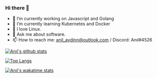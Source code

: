 ### Hi there 👋

- 🔭 I’m currently working on Javascript and Golang
- 🌱 I’m currently learning Kubernetes and Docker
- :penguin: I love Linux.
- 💬 Ask me about software.
- 📫 How to reach me: anil_aydinn@outlook.com / Discord: Anıl#4526

[![Anıl's github stats](https://github-readme-stats.vercel.app/api?username=anilaydinn)](https://github.com/anuraghazra/github-readme-stats)

[![Top Langs](https://github-readme-stats.vercel.app/api/top-langs/?username=anilaydinn&layout=compact)](https://github.com/anuraghazra/github-readme-stats)

[![Anıl's wakatime stats](https://github-readme-stats.vercel.app/api/wakatime?username=anilaydinn)](https://github.com/anuraghazra/github-readme-stats)
